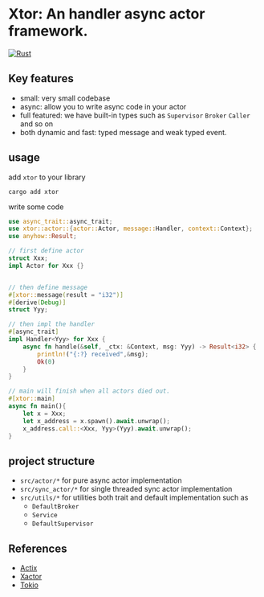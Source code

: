 # Xtor: An handler async actor framework.
[![Rust](https://github.com/starcoinorg/xtor/actions/workflows/rust.yml/badge.svg)](https://github.com/starcoinorg/xtor/actions/workflows/rust.yml)

## Key features
- small: very small codebase
- async: allow you to write async code in your actor
- full featured: we have built-in types such as `Supervisor` `Broker` `Caller` and so on
- both dynamic and fast: typed message and weak typed event.

## usage

add `xtor` to your library
```
cargo add xtor
```

write some code
```rs
use async_trait::async_trait;
use xtor::actor::{actor::Actor, message::Handler, context::Context};
use anyhow::Result;

// first define actor
struct Xxx;
impl Actor for Xxx {}


// then define message
#[xtor::message(result = "i32")]
#[derive(Debug)]
struct Yyy;

// then impl the handler
#[async_trait]
impl Handler<Yyy> for Xxx {
    async fn handle(&self, _ctx: &Context, msg: Yyy) -> Result<i32> {
        println!("{:?} received",&msg);
        Ok(0)
    }
}

// main will finish when all actors died out.
#[xtor::main]
async fn main(){
    let x = Xxx;
    let x_address = x.spawn().await.unwrap();
    x_address.call::<Xxx, Yyy>(Yyy).await.unwrap();
}
```


## project structure
- `src/actor/*` for pure async actor implementation
- `src/sync_actor/*` for single threaded sync actor implementation
- `src/utils/*` for utilities both trait and default implementation such as
  - `DefaultBroker`
  - `Service`
  - `DefaultSupervisor`


## References
- [Actix](https://github.com/actix/actix)
- [Xactor](https://github.dev/sunli829/xactor)
- [Tokio](https://github.com/tokio-rs/tokio)
